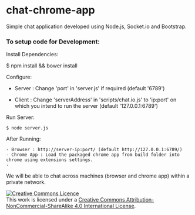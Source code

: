 chat-chrome-app
===============

Simple chat application developed using Node.js, Socket.io and Bootstrap.

### To setup code for Development:


Install Dependencies:

  $ npm install && bower install
  
Configure:

  - Server : 
    Change 'port' in 'server.js' if required (default '6789')
  
  - Client : 
    Change 'serverAddress' in 'scripts/chat.io.js' to 'ip:port' on which you intend to run the server (default '127.0.0.1:6789')
  
Run Server:
  
	$ node server.js
	
	
After Running:

	- Browser : http://server-ip:port/ (default http://127.0.0.1:6789/)
	- Chrome App : Load the packaged chrome app from build folder into chrome using extensions settings.
	- 

We will be able to chat across machines (browser and chrome app) within a private network.



<a rel="license" href="http://creativecommons.org/licenses/by-nc-sa/4.0/"><img alt="Creative Commons Licence" style="border-width:0" src="http://i.creativecommons.org/l/by-nc-sa/4.0/88x31.png" /></a><br />This work is licensed under a <a rel="license" href="http://creativecommons.org/licenses/by-nc-sa/4.0/">Creative Commons Attribution-NonCommercial-ShareAlike 4.0 International License</a>.



